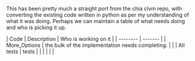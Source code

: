 This has been pretty much a straight port from the chia clvm repo, with converting the existing code written in python as per my understanding of what it was doing. Perhaps we can maintain a table of what needs doing and who is picking it up.


| Code | Description | Who is working on it |
| -------- | ------- |
| More_Options | the bulk of the implementation needs completing. |  |
| All tests | tests | |
| | | |

